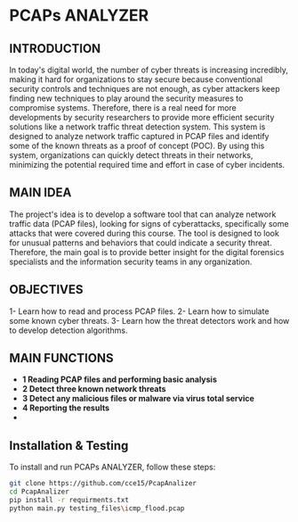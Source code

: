 # PCAPs ANALYZER

## INTRODUCTION

In today's digital world, the number of cyber threats is increasing incredibly, making it hard for organizations to stay secure because conventional security controls and techniques are not enough, as cyber attackers keep finding new techniques to play around the security measures to compromise systems. Therefore, there is a real need for more developments by security researchers to provide more efficient security solutions like a network traffic threat detection system. This system is designed to analyze network traffic captured in PCAP files and identify some of the known threats as a proof of concept (POC). By using this system, organizations can quickly detect threats in their networks, minimizing the potential required time and effort in case of cyber incidents.

## MAIN IDEA

The project's idea is to develop a software tool that can analyze network traffic data (PCAP files), looking for signs of cyberattacks,  specifically some attacks that were covered during this course. The tool is designed to look for unusual patterns and behaviors that could indicate a security threat. Therefore, the main goal is to provide better insight for the digital forensics specialists and the information security teams in any organization.


## OBJECTIVES
1- Learn how to read and process PCAP files.
2- Learn how to simulate some known cyber threats.
3- Learn how the threat detectors work and how to develop detection algorithms.

## MAIN FUNCTIONS
- **1 Reading PCAP files and performing basic analysis**
- **2 Detect three known network threats**
- **3 Detect any malicious files or malware via virus total service**
- **4 Reporting the results**
- 
## Installation & Testing

To install and run PCAPs ANALYZER, follow these steps:

```bash
git clone https://github.com/cce15/PcapAnalizer
cd PcapAnalizer
pip install -r requirments.txt
python main.py testing_files\icmp_flood.pcap
